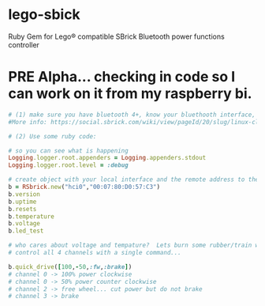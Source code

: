 # lego-sbick
Ruby Gem for Lego® compatible SBrick Bluetooth power functions controller

# PRE Alpha... checking in code so I can work on it from my raspberry bi.

```ruby
# (1) make sure you have bluetooth 4+, know your bluethooth interface, address of your sbrick
#More info: https://social.sbrick.com/wiki/view/pageId/20/slug/linux-client-scripts

# (2) Use some ruby code:

# so you can see what is happening
Logging.logger.root.appenders = Logging.appenders.stdout
Logging.logger.root.level = :debug

# create object with your local interface and the remote address to the sbrick
b = RSbrick.new("hci0","00:07:80:D0:57:C3")
b.version
b.uptime
b.resets
b.temperature
b.voltage
b.led_test

# who cares about voltage and tempature?  Lets burn some rubber/train wheels...
# control all 4 channels with a single command...

b.quick_drive([100,-50,:fw,:brake])
# channel 0 -> 100% power clockwise
# channel 0 -> 50% power counter clockwise
# channel 2 -> free wheel... cut power but do not brake
# channel 3 -> brake

```

